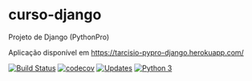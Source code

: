 # curso-django
Projeto de Django (PythonPro)

Aplicação disponível em https://tarcisio-pypro-django.herokuapp.com/

[![Build Status](https://travis-ci.org/tarcisio-sousa/curso-django.svg?branch=master)](https://travis-ci.org/tarcisio-sousa/curso-django)
[![codecov](https://codecov.io/gh/tarcisio-sousa/curso-django/branch/master/graph/badge.svg)](https://codecov.io/gh/tarcisio-sousa/curso-django)
[![Updates](https://pyup.io/repos/github/tarcisio-sousa/curso-django/shield.svg)](https://pyup.io/repos/github/tarcisio-sousa/curso-django/)
[![Python 3](https://pyup.io/repos/github/tarcisio-sousa/curso-django/python-3-shield.svg)](https://pyup.io/repos/github/tarcisio-sousa/curso-django/)

